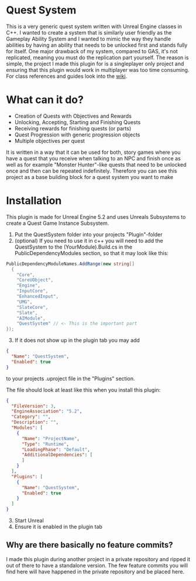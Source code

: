 # Quest System
This is a very generic quest system written with Unreal Engine classes in C++. I wanted to create a system that is similarly user friendly as the Gameplay Ability System and I wanted to mimic the way
they handle abilities by having an ability that needs to be unlocked first and stands fully for itself. One major drawback of my system, compared to GAS, it's not replicated, meaning you must do the replication part yourself.
The reason is simple, the project I made this plugin for is a singleplayer only project and ensuring that this plugin would work in multiplayer was too time consuming.
For class references and guides look into the [wiki](https://github.com/Nyntex/UE5_QuestSystem/wiki).

# What can it do?
- Creation of Quests with Objectives and Rewards
- Unlocking, Accepting, Starting and Finishing Quests
- Receiving rewards for finishing quests (or parts)
- Quest Progression with generic progression objects
- Multiple objectives per quest

It is written in a way that it can be used for both, story games where you have a quest that you receive when talking to an NPC and finish once as well as for example "Monster Hunter"-like quests that need to be unlocked once and then can be repeated indefinitely.
Therefore you can see this project as a base building block for a quest system you want to make

# Installation
This plugin is made for Unreal Engine 5.2 and uses Unreals Subsystems to create a Quest Game Instance Subsystem.

1. Put the QuestSystem folder into your projects "Plugin"-folder
2. (optional) If you need to use it in c++ you will need to add the QuestSystem to the (YourModule).Build.cs in the PublicDependencyModules section, so that it may look like this:

``` c#
PublicDependencyModuleNames.AddRange(new string[]
  {
    "Core",
    "CoreUObject",
    "Engine", 
    "InputCore", 
    "EnhancedInput",
    "UMG",
    "SlateCore",
    "Slate",
    "AIModule",
    "QuestSystem" // <- This is the important part
});
```

3. If it does not show up in the plugin tab you may add 
``` json
{
  "Name": "QuestSystem",
  "Enabled": true
}
```
to your projects .uproject file in the "Plugins" section.

The file should look at least like this when you install this plugin:
``` json
{
  "FileVersion": 3,
  "EngineAssociation": "5.2",
  "Category": "",
  "Description": "",
  "Modules": [
    {
      "Name": "ProjectName",
      "Type": "Runtime",
      "LoadingPhase": "Default",
      "AdditionalDependencies": [
      ]
    }
  ],
  "Plugins": [
    {
      "Name": "QuestSystem",
      "Enabled": true
    }
  ]
}
```

3. Start Unreal
4. Ensure it is enabled in the plugin tab

## Why are there basically no feature commits?
I made this plugin during another project in a private repository and ripped it out of there to have a standalone version. The few feature commits you will find here will have happened in the private repository and be placed here.
